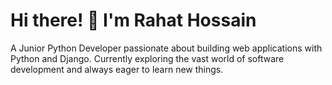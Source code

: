 <div>
  <h1>Hi there! 👋 I'm Rahat Hossain </h1>
  <p>A Junior Python Developer passionate about building web applications with Python and Django. Currently exploring the vast world of software development and always eager to learn new things.</p>
</div>
